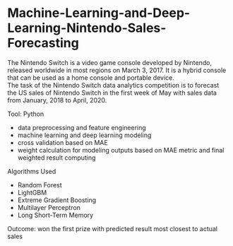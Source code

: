 # Machine-Learning-and-Deep-Learning-Nintendo-Sales-Forecasting 
The Nintendo Switch is a video game console developed by Nintendo, released worldwide in most regions on March 3, 2017. It is a hybrid console that can be used as a home console and portable device.  <br>
The task of the Nintendo Switch data analytics competition is to forecast the US sales of Nintendo Switch in the first week of May with sales data from January, 2018 to April, 2020.  <br>

Tool: Python  <br>

* data preprocessing and feature engineering
* machine learning and deep learning modeling
* cross validation based on MAE
* weight calculation for modeling outputs based on MAE metric and final weighted result computing 

Algorithms Used  <br>
* Random Forest  <br>
* LightGBM  <br>
* Extreme Gradient Boosting  <br>
* Multilayer Perceptron  <br>
* Long Short-Term Memory  <br>

Outcome: won the first prize with predicted result most closest to actual sales
